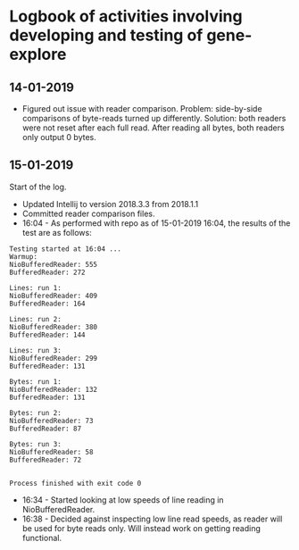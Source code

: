 # Logbook of activities involving developing and testing of gene-explore
## 14-01-2019
* Figured out issue with reader comparison. Problem: side-by-side comparisons of byte-reads turned up differently. Solution: both readers were not reset after each full read. After reading all bytes, both readers only output 0 bytes.

## 15-01-2019
Start of the log.
* Updated Intellij to version 2018.3.3 from 2018.1.1
* Committed reader comparison files.
* 16:04 - As performed with repo as of 15-01-2019 16:04, the results of the test are as follows:

```
Testing started at 16:04 ...
Warmup:
NioBufferedReader: 555
BufferedReader: 272

Lines: run 1:
NioBufferedReader: 409
BufferedReader: 164

Lines: run 2:
NioBufferedReader: 380
BufferedReader: 144

Lines: run 3:
NioBufferedReader: 299
BufferedReader: 131

Bytes: run 1:
NioBufferedReader: 132
BufferedReader: 131

Bytes: run 2:
NioBufferedReader: 73
BufferedReader: 87

Bytes: run 3:
NioBufferedReader: 58
BufferedReader: 72


Process finished with exit code 0
```

* 16:34 - Started looking at low speeds of line reading in NioBufferedReader.
* 16:38 - Decided against inspecting low line read speeds, as reader will be used for byte reads only. Will instead work on getting reading functional.

